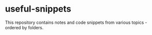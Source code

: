 # useful-snippets

This repository contains notes and code snippets from various topics - ordered by folders. 
